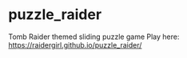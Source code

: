 # puzzle_raider
Tomb Raider themed sliding puzzle game
Play here: https://raidergirl.github.io/puzzle_raider/
